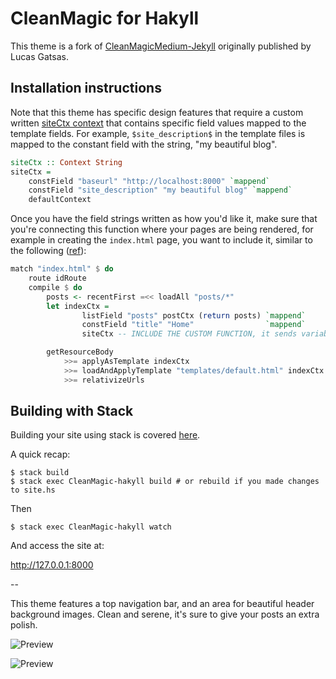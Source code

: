 # CleanMagic for Hakyll

This theme is a fork of [CleanMagicMedium-Jekyll](https://github.com/SpaceG/CleanMagicMedium-Jekyll) originally published by Lucas Gatsas.

## Installation instructions

Note that this theme has specific design features that require a custom written [siteCtx context](https://github.com/katychuang/CleanMagic-hakyll/blob/master/site.hs#L68) that contains specific field values mapped to the template fields. For example, `$site_description$` in the template files is mapped to the constant field with the string, "my beautiful blog".

```haskell
siteCtx :: Context String
siteCtx = 
    constField "baseurl" "http://localhost:8000" `mappend` 
    constField "site_description" "my beautiful blog" `mappend`
    defaultContext
```

Once you have the field strings written as how you'd like it, make sure that you're connecting this function where your pages are being rendered, for example in creating the `index.html` page, you want to include it, similar to the following ([ref](https://github.com/katychuang/CleanMagic-hakyll/blob/master/site.hs#L54)): 

```haskell
match "index.html" $ do
    route idRoute
    compile $ do
        posts <- recentFirst =<< loadAll "posts/*"
        let indexCtx =
                listField "posts" postCtx (return posts) `mappend`
                constField "title" "Home"                `mappend`
                siteCtx -- INCLUDE THE CUSTOM FUNCTION, it sends variable/values to the template in the lines below

        getResourceBody
            >>= applyAsTemplate indexCtx
            >>= loadAndApplyTemplate "templates/default.html" indexCtx
            >>= relativizeUrls
```

## Building with Stack

Building your site using stack is covered [here](https://jaspervdj.be/hakyll/tutorials/02-basics.html).

A quick recap:

```
$ stack build
$ stack exec CleanMagic-hakyll build # or rebuild if you made changes to site.hs
```

Then
```
$ stack exec CleanMagic-hakyll watch
```

And access the site at:

http://127.0.0.1:8000

--

This theme features a top navigation bar, and an area for beautiful header background images. Clean and serene, it's sure to give your posts an extra polish.

![Preview](https://github.com/katychuang/hakyll-cssgarden/blob/master/gallery/images/cleanMagic_hakyll-index.png?raw=true)

![Preview](https://raw.githubusercontent.com/SpaceG/spaceg.github.io/5f240c5e8b3f8e2cb9f776688466de651d5d8958/img/intro-theme-1.png)
